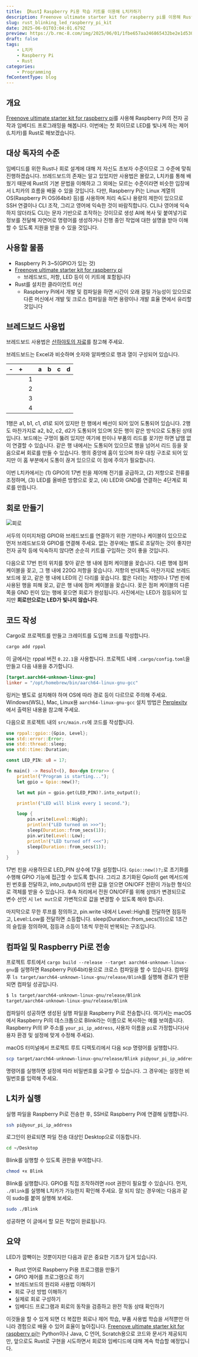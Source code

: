 ```yaml
---
title: 【Rust】Raspberry Pi용 학습 키트를 이용해 L치카하기
description: Freenove ultimate starter kit for raspberry pi를 이용해 Rust 언어로 LED 제어(L치카)를 해봅니다.
slug: rust_blinking_led_raspberry_pi_kit
date: 2025-06-01T03:04:01.679Z
preview: https://b.rmc-8.com/img/2025/06/01/1fbe657aa246865432be2e1d53002531.jpg
draft: false
tags:
    - L치카
    - Raspberry Pi
    - Rust
categories:
    - Programming
fmContentType: blog
---
```


## 개요

[Freenove ultimate starter kit for raspberry pi](https://amzn.to/3SuDUX7)를 사용해 Raspberry Pi의 전자 공작과 임베디드 프로그래밍을 해봅니다. 이번에는 첫 회이므로 LED를 빛나게 하는 제어(L치카)를 Rust로 해보겠습니다.

## 대상 독자의 수준

임베디드를 위한 Rust나 회로 설계에 대해 저 자신도 초보자 수준이므로 그 수준에 맞춰 진행하겠습니다. 브레드보드의 존재는 알고 있었지만 사용법은 몰랐고, L치카를 통해 배웠기 때문에 Rust의 기본 문법을 이해하고 그 외에는 모르는 수준이라면 비슷한 입장에서 L치카의 흐름을 배울 수 있을 것입니다. 다만, Raspberry Pi는 Linux 계열의 OS(Raspberry Pi OS(64bit) 등)를 사용하며 처리 속도나 용량의 제한이 있으므로 SSH 연결이나 CLI 조작, 그리고 영어에 익숙한 것이 바람직합니다. CLI나 영어에 익숙하지 않더라도 CLI는 문자 기반으로 조작하는 것이므로 생성 AI에 복사 및 붙여넣기로 정보를 전달해 자연어로 명령어를 생성하거나 진행 중인 작업에 대한 설명을 받아 이해할 수 있도록 지원을 받을 수 있을 것입니다.

## 사용할 물품

* Raspberry Pi 3~5(GPIO가 있는 것)
* [Freenove ultimate starter kit for raspberry pi](https://amzn.to/3SuDUX7)
  * 브레드보드, 저항, LED 등이 이 키트에 포함됩니다
* Rust를 설치한 클라이언트 머신
  * Raspberry Pi에서 개발 및 컴파일을 하면 시간이 오래 걸릴 가능성이 있으므로 다른 머신에서 개발 및 크로스 컴파일을 하면 용량이나 개발 효율 면에서 유리할 것입니다

## 브레드보드 사용법

브레드보드 사용법은 [산하야토의 자료](https://shop.sunhayato.co.jp/blogs/problem-solving/breadboard)를 참고해 주세요.

브레드보드는 Excel과 비슷하며 숫자와 알파벳으로 행과 열이 구성되어 있습니다.

|  -  |  +  |     |  a  |  b  | c   | d   |
| :-: | :-: | :-: | :-: | :-: | --- | --- |
|     |     |  1  |     |     |     |     |
|     |     |  2  |     |     |     |     |
|     |     |  3  |     |     |     |     |
|     |     |  4  |     |     |     |     |

1행은 a1, b1, c1, d1로 되어 있지만 한 행에서 배선이 되어 있어 도통되어 있습니다. 2행도 마찬가지로 a2, b2, c2, d2가 도통되어 있으며 모든 행이 같은 방식으로 도통된 상태입니다. 보드에는 구멍이 뚫려 있지만 여기에 핀이나 부품의 리드를 꽂기만 하면 납땜 없이 연결할 수 있습니다. 같은 행 내에서는 도통되어 있으므로 행을 넘어서 리드 등을 꽂음으로써 회로를 만들 수 있습니다. 행의 중앙에 홈이 있으며 좌우 대칭 구조로 되어 있지만 이 홈 부분에서 도통이 끊겨 있으므로 이 점에 주의가 필요합니다.

이번 L치카에서는 (1) GPIO의 17번 핀을 제어해 전기를 공급하고, (2) 저항으로 전류를 조정하며, (3) LED를 올바른 방향으로 꽂고, (4) LED와 GND를 연결하는 4단계로 회로를 만듭니다.

## 회로 만들기

![회로](https://b.rmc-8.com/img/2025/06/01/b1d2b212b3ea6735667c7cf9ed05d54b.jpg)

서두의 이미지처럼 GPIO와 브레드보드를 연결하기 위한 기판이나 케이블이 있으므로 먼저 브레드보드와 GPIO를 연결해 주세요. 없는 경우에는 별도로 조달하는 것이 좋지만 전자 공작 등에 익숙하지 않다면 순순히 키트를 구입하는 것이 좋을 것입니다.

다음으로 17번 핀의 위치를 찾아 같은 행 내에 점퍼 케이블을 꽂습니다. 다른 행에 점퍼 케이블을 꽂고, 그 행 내에 220Ω 저항을 꽂습니다. 저항의 반대쪽도 마찬가지로 브레드보드에 꽂고, 같은 행 내에 LED의 긴 다리를 꽂습니다. 짧은 다리는 저항이나 17번 핀에 사용된 행을 피해 꽂고, 같은 행 내에 점퍼 케이블을 꽂습니다. 꽂은 점퍼 케이블의 다른 쪽을 GND 핀이 있는 행에 꽂으면 회로가 완성됩니다. 사진에서는 LED가 점등되어 있지만 **회로만으로는 LED가 빛나지 않습니다**.

## 코드 작성

Cargo로 프로젝트를 만들고 크레이트를 도입해 코드를 작성합니다.

```bash
cargo add rppal
```

이 글에서는 rppal 버전 `0.22.1`을 사용합니다. 프로젝트 내에 `.cargo/config.toml`을 만들고 다음 내용을 추가합니다.

```toml
[target.aarch64-unknown-linux-gnu]
linker = "/opt/homebrew/bin/aarch64-linux-gnu-gcc"
```

링커는 별도로 설치해야 하며 OS에 따라 경로 등이 다르므로 주의해 주세요. Windows(WSL), Mac, Linux용 `aarch64-linux-gnu-gcc` 설치 방법은 [Perplexity](https://www.perplexity.ai/search/aarch64-linux-gnu-gccnoinsutor-XVTQpLzNQPGAZqpFPEpekA)에서 출력된 내용을 참고해 주세요.

다음으로 프로젝트 내의 `src/main.rs`에 코드를 작성합니다.

```rs
use rppal::gpio::{Gpio, Level};
use std::error::Error;
use std::thread::sleep;
use std::time::Duration;

const LED_PIN: u8 = 17;

fn main() -> Result<(), Box<dyn Error>> {
    println!("Program is starting...");
    let gpio = Gpio::new()?;

    let mut pin = gpio.get(LED_PIN)?.into_output();

    println!("LED will blink every 1 second.");

    loop {
        pin.write(Level::High);
        println!("LED turned on >>>");
        sleep(Duration::from_secs(1));
        pin.write(Level::Low);
        println!("LED turned off <<<");
        sleep(Duration::from_secs(1));
    }
}
```

17번 핀을 사용하므로 LED_PIN 상수에 17을 설정합니다. `Gpio::new()?;`로 초기화를 수행해 GPIO 기능에 접근할 수 있도록 합니다. 그리고 초기화된 Gpio의 get 메서드에 핀 번호를 전달하고, into_output()의 반환 값을 얻으면 ON/OFF 전환이 가능한 형식으로 객체를 받을 수 있습니다. 후속 처리에서 전원 ON/OFF를 위해 상태가 변경되므로 변수 선언 시 `let mut`으로 가변적으로 값을 변경할 수 있도록 해야 합니다.

마지막으로 무한 루프를 정의하고, pin.write 내에서 Level::High를 전달하면 점등하고, Level::Low를 전달하면 소등합니다. sleep(Duration::from_secs(1))으로 1초간의 슬립을 정의하여, 점등과 소등이 1초씩 무한히 반복되는 구조입니다.

## 컴파일 및 Raspberry Pi로 전송

프로젝트 루트에서 `cargo build --release --target aarch64-unknown-linux-gnu`를 실행하면 Raspberry Pi(64bit)용으로 크로스 컴파일을 할 수 있습니다. 컴파일 후 `ls target/aarch64-unknown-linux-gnu/release/Blink`를 실행해 경로가 반환되면 컴파일 성공입니다.

```bash
$ ls target/aarch64-unknown-linux-gnu/release/Blink
target/aarch64-unknown-linux-gnu/release/Blink
```

컴파일이 성공하면 생성된 실행 파일을 Raspberry Pi로 전송합니다. 여기서는 macOS에서 Raspberry Pi의 데스크톱으로 Blink라는 이름으로 복사하는 예를 보여줍니다. Raspberry Pi의 IP 주소를 `your_pi_ip_address`, 사용자 이름을 `pi`로 가정합니다(사용자 환경 및 설정에 맞게 수정해 주세요).

macOS 터미널에서 프로젝트 루트 디렉토리에서 다음 scp 명령어를 실행합니다.

```bash
scp target/aarch64-unknown-linux-gnu/release/Blink pi@your_pi_ip_address:~/Desktop/Blink
```

명령어를 실행하면 설정에 따라 비밀번호를 요구할 수 있습니다. 그 경우에는 설정한 비밀번호를 입력해 주세요.

## L치카 실행

실행 파일을 Raspberry Pi로 전송한 후, SSH로 Raspberry Pi에 연결해 실행합니다.

```bash
ssh pi@your_pi_ip_address
```

로그인이 완료되면 파일 전송 대상인 Desktop으로 이동합니다.

```bash
cd ~/Desktop
```

Blink를 실행할 수 있도록 권한을 부여합니다.

```bash
chmod +x Blink
```

Blink를 실행합니다. GPIO를 직접 조작하려면 root 권한이 필요할 수 있습니다. 먼저, `./Blink`를 실행해 L치카가 가능한지 확인해 주세요. 잘 되지 않는 경우에는 다음과 같이 sudo를 붙여 실행해 보세요.

```bash
sudo ./Blink
```

성공하면 이 글에서 할 모든 작업이 완료됩니다.

## 요약

LED가 깜빡이는 것뿐이지만 다음과 같은 중요한 기초가 담겨 있습니다.

* Rust 언어로 Raspberry Pi용 프로그램을 만들기
* GPIO 제어를 프로그램으로 하기
* 브레드보드의 원리와 사용법 이해하기
* 회로 구성 방법 이해하기
* 실제로 회로 구성하기
* 임베디드 프로그램과 회로의 동작을 검증하고 완전 작동 상태 확인하기

이것들을 할 수 있게 되면 더 복잡한 회로나 제어 학습, 부품 사용법 학습을 서적뿐만 아니라 경험으로 배울 수 있어 효율이 높아집니다. [Freenove ultimate starter kit for raspberry pi](https://amzn.to/3SuDUX7)는 Python이나 Java, C 언어, Scratch용으로 코드와 문서가 제공되지만, 앞으로도 Rust로 구현을 시도하면서 회로와 임베디드에 대해 계속 학습할 예정입니다.

